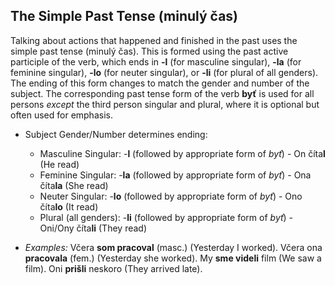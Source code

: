 ## The Simple Past Tense (minulý čas)

Talking about actions that happened and finished in the past uses the simple past tense (minulý čas). This is formed using the past active participle of the verb, which ends in **-l** (for masculine singular), **-la** (for feminine singular), **-lo** (for neuter singular), or **-li** (for plural of all genders). The ending of this form changes to match the gender and number of the subject. The corresponding past tense form of the verb **byť** is used for all persons *except* the third person singular and plural, where it is optional but often used for emphasis.

* Subject Gender/Number determines ending:
    * Masculine Singular: -**l** (followed by appropriate form of *byť*) - On číta**l** (He read)
    * Feminine Singular: -**la** (followed by appropriate form of *byť*) - Ona číta**la** (She read)
    * Neuter Singular: -**lo** (followed by appropriate form of *byť*) - Ono číta**lo** (It read)
    * Plural (all genders): -**li** (followed by appropriate form of *byť*) - Oni/Ony číta**li** (They read)

* *Examples:* Včera **som pracoval** (masc.) (Yesterday I worked). Včera ona **pracovala** (fem.) (Yesterday she worked). My **sme videli** film (We saw a film). Oni **prišli** neskoro (They arrived late).